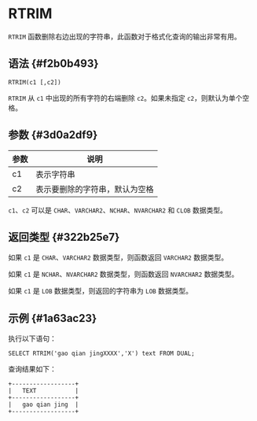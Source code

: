 RTRIM 
==========================



`RTRIM` 函数删除右边出现的字符串，此函数对于格式化查询的输出非常有用。

语法 {#f2b0b493}
--------------

    RTRIM(c1 [,c2])



`RTRIM` 从 `c1` 中出现的所有字符的右端删除 `c2`。如果未指定 `c2`，则默认为单个空格。

参数 {#3d0a2df9}
--------------



| 参数 |       说明        |
|----|-----------------|
| c1 | 表示字符串           |
| c2 | 表示要删除的字符串，默认为空格 |



`c1`、`c2` 可以是 `CHAR`、`VARCHAR2`、`NCHAR`、`NVARCHAR2` 和 `CLOB` 数据类型。

返回类型 {#322b25e7}
----------------

如果 `c1` 是 `CHAR`、`VARCHAR2` 数据类型，则函数返回 `VARCHAR2` 数据类型。

如果 `c1` 是 `NCHAR`、`NVARCHAR2` 数据类型，则函数返回 `NVARCHAR2` 数据类型。

如果 `c1` 是 `LOB` 数据类型，则返回的字符串为 `LOB` 数据类型。

示例 {#1a63ac23}
--------------

执行以下语句：

    SELECT RTRIM('gao qian jingXXXX','X') text FROM DUAL;



查询结果如下：

    +------------------+
    |   TEXT           |
    +------------------+
    |   gao qian jing  |
    +------------------+


